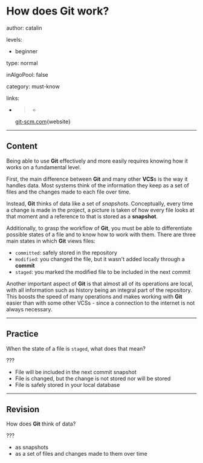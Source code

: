 # How does Git work?
author: catalin

levels:

  - beginner

type: normal

inAlgoPool: false

category: must-know

links:

  - >-
    [git-scm.com](https://git-scm.com/book/en/v2/Getting-Started-Git-Basics){website}

---
## Content

Being able to use **Git** effectively and more easily requires knowing how it works on a fundamental level.

First, the main difference between **Git** and many other **VCS**s is the way it handles data. Most systems think of the information they keep as a set of files and the changes made to each file over time.

Instead, **Git** thinks of data like a set of *snapshots*. Conceptually, every time a change is made in the project, a picture is taken of how every file looks at that moment and a reference to that is stored as a **snapshot**.

Additionally, to grasp the workflow of **Git**, you must be able to differentiate possible states of a file and to know how to work with them. There are three main states in which **Git** views files:

- `committed`: safely stored in the repository
- `modified`: you changed the file, but it wasn't added locally through a **commit**
- `staged`: you marked the modified file to be included in the next commit

Another important aspect of **Git** is that almost all of its operations are local, with all information such as history being an integral part of the repository. This boosts the speed of many operations and makes working with **Git** easier than with some other VCSs - since a connection to the internet is not always necessary.

---
## Practice

When the state of a file is `staged`, what does that mean?

???

* File will be included in the next commit snapshot
* File is changed, but the change is not stored nor will be stored
* File is safely stored in your local database

---
## Revision

How does **Git** think of data?

???

* as snapshots
* as a set of files and changes made to them over time